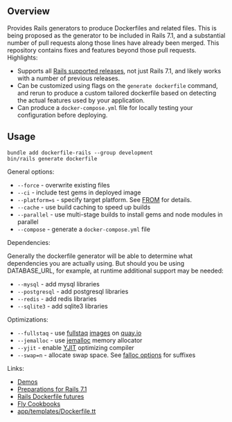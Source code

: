 ## Overview

Provides Rails generators to produce Dockerfiles and related files.  This is being proposed as the generator to be included in Rails 7.1, and a substantial number of pull requests along those lines have already been merged.  This repository contains fixes and features beyond those pull requests.  Highlights:

  * Supports all [Rails supported releases](https://guides.rubyonrails.org/maintenance_policy.html), not just Rails 7.1, and likely works with a number of previous releases.
  * Can be customized using flags on the `generate dockerfile` command, and rerun to produce a custom tailored dockerfile based on detecting the actual features used by your application.
  * Can produce a `docker-compose.yml` file for locally testing your configuration before deploying.

## Usage

```
bundle add dockerfile-rails --group development
bin/rails generate dockerfile
```

General options:

* `--force` - overwrite existing files
* `--ci` - include test gems in deployed image
* `--platform=s` - specify target platform.  See [FROM](https://docs.docker.com/engine/reference/builder/#from) for details.
* `--cache` - use build caching to speed up builds
* `--parallel` - use multi-stage builds to install gems and node modules in parallel
* `--compose` - generate a `docker-compose.yml` file

Dependencies:

Generally the dockerfile generator will be able to determine what dependencies you
are actually using.  But should you be using DATABASE_URL, for example, at runtime
additional support may be needed:

* `--mysql` - add mysql libraries
* `--postgresql` - add postgresql libraries
* `--redis` - add redis libraries
* `--sqlite3` - add sqlite3 libraries

Optimizations:

* `--fullstaq` - use [fullstaq](https://fullstaqruby.org/) [images](https://github.com/evilmartians/fullstaq-ruby-docker) on [quay.io](https://quay.io/repository/evl.ms/fullstaq-ruby?tab=tags&tag=latest)
* `--jemalloc` - use [jemalloc](https://jemalloc.net/) memory allocator
* `--yjit` - enable [YJIT](https://github.com/ruby/ruby/blob/master/doc/yjit/yjit.md) optimizing compiler
* `--swap=n` - allocate swap space.  See [falloc options](https://man7.org/linux/man-pages/man1/fallocate.1.html#OPTIONS) for suffixes

Links:

* [Demos](./DEMO.md)
* [Preparations for Rails 7.1](https://community.fly.io/t/preparations-for-rails-7-1/9512)
* [Rails Dockerfile futures](https://discuss.rubyonrails.org/t/rails-dockerfile-futures/82091/1)
* [Fly Cookbooks](https://fly.io/docs/rails/cookbooks/)
* [app/templates/Dockerfile.tt](https://github.com/rails/rails/blob/main/railties/lib/rails/generators/rails/app/templates/Dockerfile.tt)
